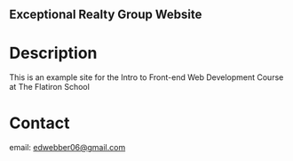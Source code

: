 Exceptional Realty Group Website
---

# Description

This is an example site for the Intro to Front-end Web Development Course at The Flatiron School

# Contact

email: edwebber06@gmail.com